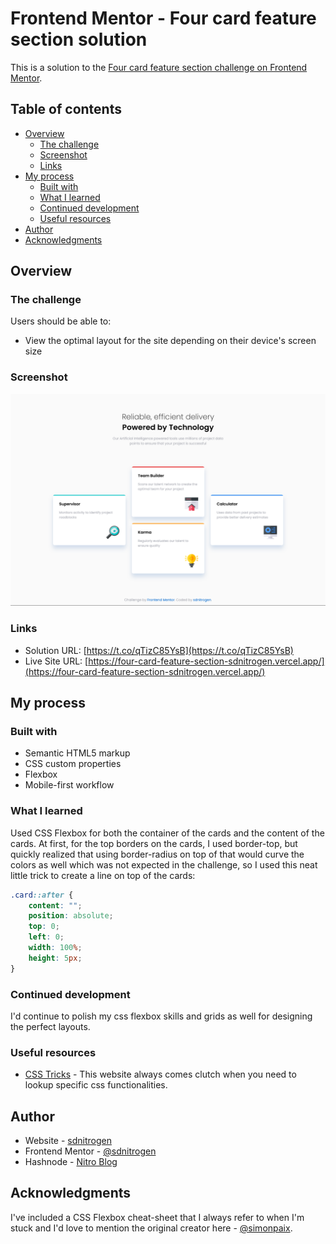# Frontend Mentor - Four card feature section solution

This is a solution to the [Four card feature section challenge on Frontend Mentor](https://www.frontendmentor.io/challenges/four-card-feature-section-weK1eFYK).

## Table of contents

-   [Overview](#overview)
    -   [The challenge](#the-challenge)
    -   [Screenshot](#screenshot)
    -   [Links](#links)
-   [My process](#my-process)
    -   [Built with](#built-with)
    -   [What I learned](#what-i-learned)
    -   [Continued development](#continued-development)
    -   [Useful resources](#useful-resources)
-   [Author](#author)
-   [Acknowledgments](#acknowledgments)

## Overview

### The challenge

Users should be able to:

-   View the optimal layout for the site depending on their device's screen size

### Screenshot

![](./screenshot.jpg)

### Links

-   Solution URL: [https://t.co/qTizC85YsB](https://t.co/qTizC85YsB)
-   Live Site URL: [https://four-card-feature-section-sdnitrogen.vercel.app/](https://four-card-feature-section-sdnitrogen.vercel.app/)

## My process

### Built with

-   Semantic HTML5 markup
-   CSS custom properties
-   Flexbox
-   Mobile-first workflow

### What I learned

Used CSS Flexbox for both the container of the cards and the content of the cards. At first, for the top borders on the cards, I used border-top, but quickly realized that using border-radius on top of that would curve the colors as well which was not expected in the challenge, so I used this neat little trick to create a line on top of the cards:

```css
.card::after {
    content: "";
    position: absolute;
    top: 0;
    left: 0;
    width: 100%;
    height: 5px;
}
```

### Continued development

I'd continue to polish my css flexbox skills and grids as well for designing the perfect layouts.

### Useful resources

-   [CSS Tricks](https://css-tricks.com/) - This website always comes clutch when you need to lookup specific css functionalities.

## Author

-   Website - [sdnitrogen](https://sdnitrogen.github.io)
-   Frontend Mentor - [@sdnitrogen](https://www.frontendmentor.io/profile/sdnitrogen)
-   Hashnode - [Nitro Blog](https://sdnitrogen.hashnode.dev/)

## Acknowledgments

I've included a CSS Flexbox cheat-sheet that I always refer to when I'm stuck and I'd love to mention the original creator here - [@simonpaix](https://twitter.com/simonpaix).
